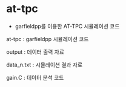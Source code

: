 # at-tpc
* garfieldpp를 이용한 AT-TPC 시뮬레이션 코드


at-tpc : garfieldpp 시뮬레이션 코드 

output : 데이터 출력 자료

data_n.txt : 시뮬레이션 결과 자료

gain.C : 데이터 분석 코드 
